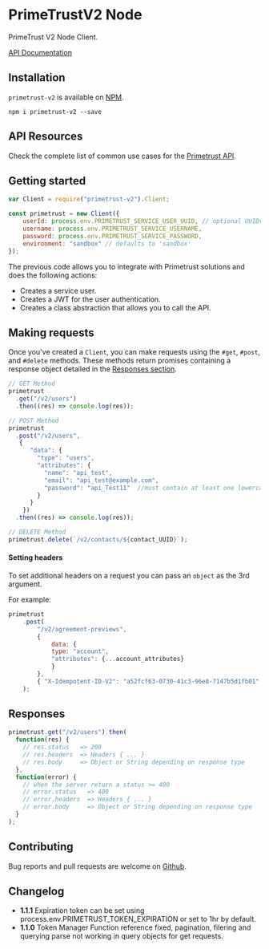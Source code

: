 # PrimeTrustV2 Node

PrimeTrust V2 Node Client.

[API Documentation](https://documentation.primetrust.com/)

## Installation

`primetrust-v2` is available on [NPM](https://www.npmjs.com/package/primetrust-v2).

```
npm i primetrust-v2 --save
```

## API Resources

Check the complete list of common use cases for the [Primetrust API](https://developers.primetrust.com/docs/api-resources-overview).

## Getting started

```javascript
var Client = require("primetrust-v2").Client;

const primetrust = new Client({
    userId: process.env.PRIMETRUST_SERVICE_USER_UUID, // optional UUIDv4 use as X-Idempotent-ID
    username: process.env.PRIMETRUST_SERVICE_USERNAME,
    password: process.env.PRIMETRUST_SERVICE_PASSWORD,
    environment: "sandbox" // defaults to 'sandbox'
});

```

The previous code allows you to integrate with Primetrust solutions and does the following actions:

* Creates a service user.
* Creates a JWT for the user authentication.
* Creates a class abstraction that allows you to call the API.

## Making requests

Once you've created a `Client`, you can make requests using the `#get`, `#post`,
and `#delete` methods. These methods return promises containing a response object
detailed in the [Responses section](#responses).

```javascript
// GET Method
primetrust
  .get("/v2/users")
  .then((res) => console.log(res));

// POST Method
primetrust
  .post("/v2/users",
   {
      "data": {
        "type": "users",
        "attributes": {
          "name": "api_test",
          "email": "api_test@example.com",
          "password": "api_Test11"  //must contain at least one lowercase letter, uppercase letter, and digit and must be at least eight characters in length.
        }
      }
    })
  .then((res) => console.log(res));

// DELETE Method
primetrust.delete(`/v2/contacts/${contact_UUID}`);
```

#### Setting headers

To set additional headers on a request you can pass an `object` as the 3rd argument.

For example:

```javascript
primetrust
    .post(
        "/v2/agreement-previews",
        { 
            data: {
            type: "account",
            "attributes": {...account_attributes}
            } 
        },
        { "X-Idempotent-ID-V2": "a52fcf63-0730-41c3-96e8-7147b5d1fb01" }
    );
```

## Responses

```javascript
primetrust.get("/v2/users").then(
  function(res) {
    // res.status   => 200
    // res.headers  => Headers { ... }
    // res.body     => Object or String depending on response type
  },
  function(error) {
    // when the server return a status >= 400
    // error.status   => 400
    // error.headers  => Headers { ... }
    // error.body     => Object or String depending on response type
  }
);
```

## Contributing

Bug reports and pull requests are welcome on [Github](https://github.com/mauroalejandrojm/primetrust-v2/issues).

## Changelog

- **1.1.1** Expiration token can be set using process.env.PRIMETRUST_TOKEN_EXPIRATION or set to 1hr by default. 
- **1.1.0** Token Manager Function reference fixed, pagination, filering and querying parse not working in query objects for get requests. 